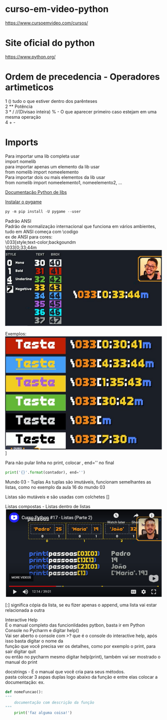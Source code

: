 # curso-em-video-python
https://www.cursoemvideo.com/cursos/  

# Site oficial do python  
https://www.python.org/ 

# Ordem de precedencia - Operadores artimeticos
1  () tudo o que estiver dentro dos parênteses  
2  ** Potência  
3  * / //(Divisao inteira)  % - O que aparecer primeiro caso estejam em uma mesma operação  
4  + -  

# Imports
Para importar uma lib completa usar  
import nomelib  
para importar apenas um elemento da lib usar  
from nomelib import nomeelemento  
Para importar dois ou mais elementos da lib usar  
from nomelib import nomeelemento1, nomeelemento2, ...

[Documentação Python de libs](https://docs.python.org/3/library/index.html)  

[Instalar o pygame](https://www.pygame.org/wiki/GettingStarted) 
~~~python
py -m pip install -U pygame --user
~~~  

Padrão ANSI  
Padrão de normalização internacional que funciona em vários ambientes, tudo em ANSI começa com \codigo  
ex de ANSI para cores:  
\033[style;text-color;backgoundm  
\033[0;33;44m  
![](img/PadraoANSICores.PNG)  

Exemplos:  
![](img/ExemplosANSI.PNG)]  

Para não pular linha no print, colocar , end='' no final  
~~~python
print('{}'.format(contador), end='')
~~~

Mundo 03 - Tuplas
As tuplas são imutáveis, funcionam semelhantes as listas, como no exemplo da aula 16 do mundo 03  

Listas são mutáveis e são usadas com colchetes []  

Listas compostas - Listas dentro de listas  
![](img/ListasCompostas.PNG)  

[:] significa cópia da lista, se eu fizer apenas o append, uma lista vai estar relacionada a outra  

Interactive Help  
É o manual completo das funcionlidades pytbon, basta ir em Python Console no Pycharm e digitar help()  
Vai ser aberto o console com >? que é o console do interactive help, após isso basta digitar o nome da  
função que você precisa ver os detalhes, como por exemplo o print, para sair digitar quit  
ou então no pycharm mesmo digitar help(print), também vai ser mostrado o manual do print  

docstrings - É o manual que você cria para seus métodos.  
pasta colocar 3 aspas duplas logo abaixo da função e entre elas colocar a documentação: ex.
~~~python
def nomeFuncao():
"""
    documentação com descrição da função
"""
    print('faz alguma coisa!')
~~~


